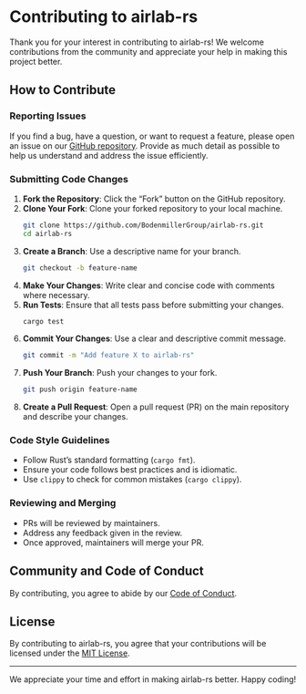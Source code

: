 # Contributing to airlab-rs

Thank you for your interest in contributing to airlab-rs! We welcome contributions from the community and appreciate your help in making this project better.

## How to Contribute

### Reporting Issues

If you find a bug, have a question, or want to request a feature, please open an issue on our [GitHub repository](https://github.com/BodenmillerGroup/airlab-rs/issues). Provide as much detail as possible to help us understand and address the issue efficiently.

### Submitting Code Changes

1. **Fork the Repository**: Click the “Fork” button on the GitHub repository.
2. **Clone Your Fork**: Clone your forked repository to your local machine.
   ```sh
   git clone https://github.com/BodenmillerGroup/airlab-rs.git
   cd airlab-rs
   ```
3. **Create a Branch**: Use a descriptive name for your branch.
   ```sh
   git checkout -b feature-name
   ```
4. **Make Your Changes**: Write clear and concise code with comments where necessary.
5. **Run Tests**: Ensure that all tests pass before submitting your changes.
   ```sh
   cargo test
   ```
6. **Commit Your Changes**: Use a clear and descriptive commit message.
   ```sh
   git commit -m "Add feature X to airlab-rs"
   ```
7. **Push Your Branch**: Push your changes to your fork.
   ```sh
   git push origin feature-name
   ```
8. **Create a Pull Request**: Open a pull request (PR) on the main repository and describe your changes.

### Code Style Guidelines

- Follow Rust’s standard formatting (`cargo fmt`).
- Ensure your code follows best practices and is idiomatic.
- Use `clippy` to check for common mistakes (`cargo clippy`).

### Reviewing and Merging

- PRs will be reviewed by maintainers.
- Address any feedback given in the review.
- Once approved, maintainers will merge your PR.

## Community and Code of Conduct

By contributing, you agree to abide by our [Code of Conduct](CODE_OF_CONDUCT.md).

## License

By contributing to airlab-rs, you agree that your contributions will be licensed under the [MIT License](LICENSE).

---

We appreciate your time and effort in making airlab-rs better. Happy coding!
